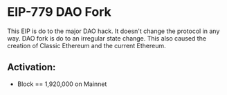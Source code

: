 # EIP-779 DAO Fork
This EIP is do to the major DAO hack. It doesn't change the protocol in any way. DAO fork is do to an irregular state change. This also caused the creation of Classic Ethereum and the current Ethereum.

## Activation:
* Block == 1,920,000 on Mainnet
